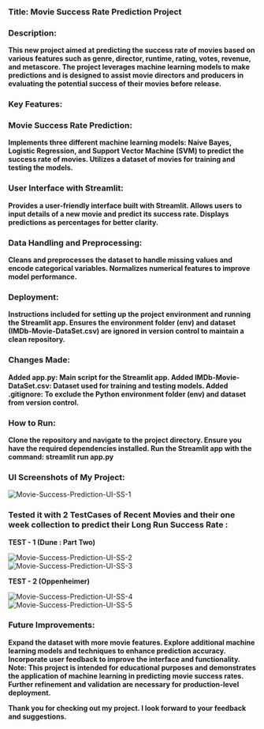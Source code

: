 ### **Title: Movie Success Rate Prediction Project**

### **Description:**
**This new project aimed at predicting the success rate of movies based on various features such as genre, director, runtime, rating, votes, revenue, and metascore. The project leverages machine learning models to make predictions and is designed to assist movie directors and producers in evaluating the potential success of their movies before release.**

### **Key Features:**

### **Movie Success Rate Prediction:**
**Implements three different machine learning models: Naive Bayes, Logistic Regression, and Support Vector Machine (SVM) to predict the success rate of movies.
Utilizes a dataset of movies for training and testing the models.**

### **User Interface with Streamlit:**
**Provides a user-friendly interface built with Streamlit.
Allows users to input details of a new movie and predict its success rate.
Displays predictions as percentages for better clarity.**

### **Data Handling and Preprocessing:**
**Cleans and preprocesses the dataset to handle missing values and encode categorical variables.
Normalizes numerical features to improve model performance.**

### **Deployment:**
**Instructions included for setting up the project environment and running the Streamlit app.
Ensures the environment folder (env) and dataset (IMDb-Movie-DataSet.csv) are ignored in version control to maintain a clean repository.**

### **Changes Made:**
**Added app.py: Main script for the Streamlit app.
Added IMDb-Movie-DataSet.csv: Dataset used for training and testing models.
Added .gitignore: To exclude the Python environment folder (env) and dataset from version control.**

### **How to Run:**
**Clone the repository and navigate to the project directory.
Ensure you have the required dependencies installed.
Run the Streamlit app with the command:
streamlit run app.py**

### **UI Screenshots of My Project:**
![Movie-Success-Prediction-UI-SS-1](https://github.com/charann29/cmr_opensource/assets/147246984/445eccd4-33d2-4de5-846e-ee2324231673)

### **Tested it with 2 TestCases of Recent Movies and their one week collection to predict their Long Run Success Rate :**

**TEST - 1 (Dune : Part Two)**

![Movie-Success-Prediction-UI-SS-2](https://github.com/charann29/cmr_opensource/assets/147246984/4d3324a8-cf63-4997-a223-beae36bd0012)
![Movie-Success-Prediction-UI-SS-3](https://github.com/charann29/cmr_opensource/assets/147246984/36d35f91-40da-4069-a40a-f33e06d328d8)

**TEST - 2 (Oppenheimer)**

![Movie-Success-Prediction-UI-SS-4](https://github.com/charann29/cmr_opensource/assets/147246984/6dd40b8e-f73d-460c-8737-e43cb77d0417)
![Movie-Success-Prediction-UI-SS-5](https://github.com/charann29/cmr_opensource/assets/147246984/f414a73e-588b-424e-bfd7-56a316933a8a)


### **Future Improvements:**
**Expand the dataset with more movie features.
Explore additional machine learning models and techniques to enhance prediction accuracy.
Incorporate user feedback to improve the interface and functionality.
Note:
This project is intended for educational purposes and demonstrates the application of machine learning in predicting movie success rates. Further refinement and validation are necessary for production-level deployment.**

**Thank you for checking out my project. I look forward to your feedback and suggestions.**